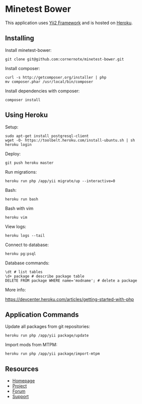 # Minetest Bower

This application uses [Yii2 Framework](http://www.yiiframework.com/) and is hosted on [Heroku](https://heroku.com/).


## Installing

Install minetest-bower:

```
git clone git@github.com:cornernote/minetest-bower.git
```

Install composer:

```
curl -s http://getcomposer.org/installer | php
mv composer.phar /usr/local/bin/composer
```

Install dependencies with composer:

```
composer install
```

## Using Heroku

Setup:

```
sudo apt-get install postgresql-client
wget -O- https://toolbelt.heroku.com/install-ubuntu.sh | sh
heroku login
```

Deploy:

```
git push heroku master
```

Run migrations:

```
heroku run php /app/yii migrate/up --interactive=0
```

Bash:

```
heroku run bash
```

Bash with vim

```
heroku vim
```

View logs:

```
heroku logs --tail
```

Connect to database:

```
heroku pg:psql
```

Database commands:

```
\dt # list tables
\d+ package # describe package table
DELETE FROM package WHERE name='modname'; # delete a package
```

More info:

https://devcenter.heroku.com/articles/getting-started-with-php


## Application Commands

Update all packages from git repositories:

```
heroku run php /app/yii package/update
```

Import mods from MTPM:

```
heroku run php /app/yii package/import-mtpm
```


## Resources

* [Homepage](https://minetest-bower.herokuapp.com/)
* [Project](https://github.com/cornernote/minetest-bower)
* [Forum](https://forum.minetest.net/viewtopic.php?t=13012)
* [Support](https://github.com/cornernote/minetest-bower/issues)
